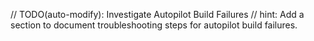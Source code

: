 // TODO(auto-modify): Investigate Autopilot Build Failures
// hint: Add a section to document troubleshooting steps for autopilot build failures.
